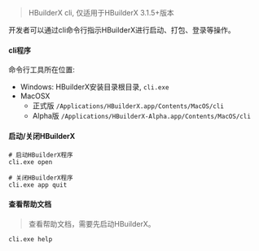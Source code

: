 > HBuilderX cli, 仅适用于HBuilderX 3.1.5+版本

开发者可以通过cli命令行指示HBuilderX进行启动、打包、登录等操作。

#### cli程序

命令行工具所在位置:

- Windows: HBuilderX安装目录根目录, `cli.exe`
- MacOSX
    - 正式版 `/Applications/HBuilderX.app/Contents/MacOS/cli`
    - Alpha版 `/Applications/HBuilderX-Alpha.app/Contents/MacOS/cli`

#### 启动/关闭HBuilderX

```
# 启动HBuilderX程序
cli.exe open

# 关闭HBuilderX程序
cli.exe app quit
```


#### 查看帮助文档

> 查看帮助文档，需要先启动HBuilderX。

```
cli.exe help
```